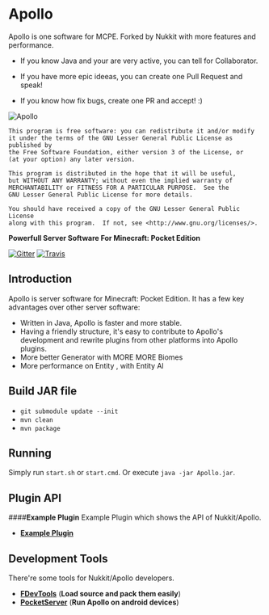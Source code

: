 # Apollo
 
Apollo is one software for MCPE. Forked by Nukkit with more features and performance.

- If you know Java and your are very active, you can tell for Collaborator.

- If you have more epic ideeas, you can create one Pull Request and speak!

- If you know how fix bugs, create one PR and accept! :)
 
![Apollo](http://i.imgur.com/KBlbnkp.png)

	This program is free software: you can redistribute it and/or modify
	it under the terms of the GNU Lesser General Public License as published by
	the Free Software Foundation, either version 3 of the License, or
	(at your option) any later version.

	This program is distributed in the hope that it will be useful,
	but WITHOUT ANY WARRANTY; without even the implied warranty of
	MERCHANTABILITY or FITNESS FOR A PARTICULAR PURPOSE.  See the
	GNU Lesser General Public License for more details.

	You should have received a copy of the GNU Lesser General Public License
	along with this program.  If not, see <http://www.gnu.org/licenses/>.


__Powerfull Server Software For Minecraft: Pocket Edition__

[![Gitter](https://img.shields.io/gitter/room/NycuRO/Apollo-MCPE.js.svg?style=flat)](https://gitter.im/Apollo-MCPE/Lobby)
[![Travis](https://img.shields.io/travis/NycuRO/Apollo.svg?style=flat)](https://travis-ci.org/NycuRO/Apollo)

Introduction
-------------

Apollo is server software for Minecraft: Pocket Edition.
It has a few key advantages over other server software:

* Written in Java, Apollo is faster and more stable.
* Having a friendly structure, it's easy to contribute to Apollo's development and rewrite plugins from other platforms into Apollo plugins.
* More better Generator with MORE MORE Biomes
* More performance on Entity , with Entity Al

Build JAR file
-------------
- `git submodule update --init`
- `mvn clean`
- `mvn package`

Running
-------------
Simply run `start.sh` or `start.cmd`. Or execute `java -jar Apollo.jar`.

Plugin API
-------------
####**Example Plugin**
Example Plugin which shows the API of Nukkit/Apollo.

* __[Example Plugin](http://github.com/Nukkit/ExamplePlugin)__

Development Tools
-----------------
There're some tools for Nukkit/Apollo developers.

* __[FDevTools](https://github.com/fengberd/FDevTools)__ (**Load source and pack them easily**)
* __[PocketServer](https://github.com/fengberd/MinecraftPEServer)__ (**Run Apollo on android devices**)
